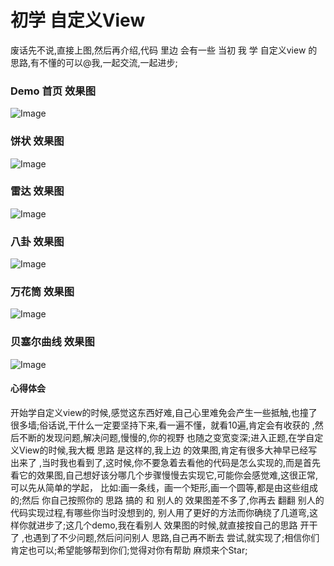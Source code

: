 # 初学 自定义View


废话先不说,直接上图,然后再介绍,代码 里边 会有一些 当初 我 学 自定义view 的思路,有不懂的可以@我,一起交流,一起进步;
### Demo 首页 效果图
![Image](https://github.com/LB-ocean/CustomWidgetDemo/blob/master/picture/home1.png)

### 饼状 效果图
![Image](https://github.com/LB-ocean/CustomWidgetDemo/blob/master/picture/PieChart.png)

### 雷达 效果图
![Image](https://github.com/LB-ocean/CustomWidgetDemo/blob/master/picture/SpiderWeb.png)

### 八卦 效果图
![Image](https://github.com/LB-ocean/CustomWidgetDemo/blob/master/picture/BAGUAGIF.gif)

### 万花筒 效果图
![Image](https://github.com/LB-ocean/CustomWidgetDemo/blob/master/picture/SpiderWebGIf.gif)

### 贝塞尔曲线 效果图
![Image](https://github.com/LB-ocean/CustomWidgetDemo/blob/master/picture/BezierGif.gif)

#### 心得体会

开始学自定义view的时候,感觉这东西好难,自己心里难免会产生一些抵触,也撞了很多墙;俗话说,干什么一定要坚持下来,看一遍不懂，就看10遍,肯定会有收获的
,然后不断的发现问题,解决问题,慢慢的,你的视野 也随之变宽变深;进入正题,在学自定义View的时候,我大概 思路 是这样的,我上边 的效果图,肯定有很多大神早已经写出来了
,当时我也看到了,这时候,你不要急着去看他的代码是怎么实现的,而是首先看它的效果图,自己想好该分哪几个步骤慢慢去实现它,可能你会感觉难,这很正常,可以先从简单的学起，
比如:画一条线，画一个矩形,画一个圆等,都是由这些组成的;然后 你自己按照你的 思路 搞的 和 别人的 效果图差不多了,你再去 翻翻 别人的代码实现过程,有哪些你当时没想到的,
别人用了更好的方法而你确绕了几道弯,这样你就进步了;这几个demo,我在看别人 效果图的时候,就直接按自己的思路 开干了 ,也遇到了不少问题,然后问问别人 思路,自己再不断去
尝试,就实现了;相信你们肯定也可以;希望能够帮到你们;觉得对你有帮助 麻烦来个Star;